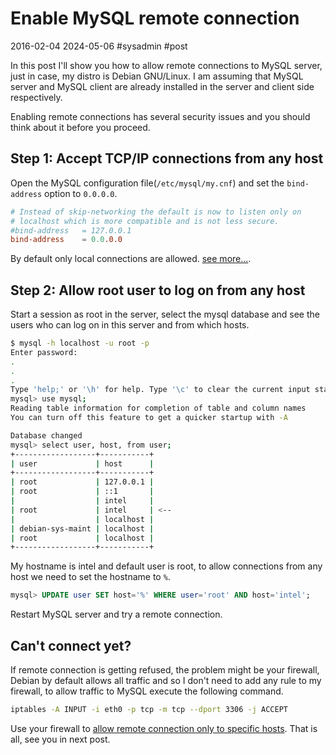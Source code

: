 # Enable MySQL remote connection
2016-02-04 2024-05-06 #sysadmin #post

In this post I'll show you how to allow remote connections to MySQL server, just in case, my distro is Debian GNU/Linux. I am assuming that MySQL server and MySQL client are already installed in the server and client side respectively.

Enabling remote connections has several security issues and you should think about it before you proceed. 

## Step 1: Accept TCP/IP connections from any host

Open the MySQL configuration file(`/etc/mysql/my.cnf`) and set the `bind-address` option to `0.0.0.0`.


```cnf
# Instead of skip-networking the default is now to listen only on
# localhost which is more compatible and is not less secure.
#bind-address   = 127.0.0.1
bind-address    = 0.0.0.0

```

By default only local connections are allowed. [see more...](http://dev.mysql.com/doc/refman/5.1/en/server-options.html#option_mysqld_bind-address).

## Step 2: Allow root user to log on from any host

Start a session as root in the server, select the mysql database and see the users who can log on in this server and from which hosts.


```sh
$ mysql -h localhost -u root -p
Enter password:
.
.
.
Type 'help;' or '\h' for help. Type '\c' to clear the current input statement.
mysql> use mysql;
Reading table information for completion of table and column names
You can turn off this feature to get a quicker startup with -A

Database changed
mysql> select user, host, from user;
+------------------+-----------+
| user             | host      |
+------------------+-----------+
| root             | 127.0.0.1 |
| root             | ::1       |
|                  | intel     |
| root             | intel     | <--
|                  | localhost |
| debian-sys-maint | localhost |
| root             | localhost |
+------------------+-----------+

```

My hostname is intel and default user is root, to allow connections from any host we need to set the hostname to `%`.


```sql
mysql> UPDATE user SET host='%' WHERE user='root' AND host='intel';

```

Restart MySQL server and try a remote connection.

## Can't connect yet?

If remote connection is getting refused, the problem might be your firewall, Debian by default allows all traffic and so I don't need to add any rule to my firewall, to allow traffic to MySQL execute the following command.


```sh
iptables -A INPUT -i eth0 -p tcp -m tcp --dport 3306 -j ACCEPT

```

Use your firewall to [allow remote connection only to specific hosts](http://www.cyberciti.biz/faq/unix-linux-mysqld-server-bind-to-more-than-one-ip-address/).
That is all, see you in next post.
